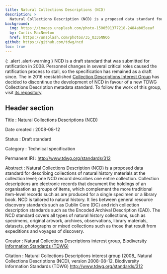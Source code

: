 ```yaml
---
title: Natural Collections Descriptions (NCD)
description: >
  Natural Collections Description (NCD) is a proposed data standard for describing collections of natural history materials at the collection level; one NCD record describes one entire collection.
background:
  img: https://images.unsplash.com/photo-1500591377218-2484ab05eeaf
  by: Curtis MacNewton
  href: https://unsplash.com/photos/35_O336NNOo
github: https://github.com/tdwg/ncd
toc: true
---
```


{: .alert .alert-warning }
NCD is a draft standard that was submitted for ratification in 2008. Personnel changes in several critical roles caused the ratification process to stall, so the specification has remained as a draft since. The in 2016 reestablished [Collection Descriptions Interest Group](/community/cd/) has decided to discontinue the development of NCD in favour of a new TDWG Collections Description metadata standard. To follow the work of this group, visit [its repository](https://github.com/tdwg/cd).

## Header section

Title
: Natural Collections Descriptions (NCD)

Date created
: 2008-08-12

Status
: Draft standard

Category
: Technical specification

Permanent IRI
: <http://www.tdwg.org/standards/312>

Abstract
: Natural Collections Description (NCD) is a proposed data standard for describing collections of natural history materials at the collection level; one NCD record describes one entire collection. Collection descriptions are electronic records that document the holdings of an organisation as groups of items, which complement the more traditional item-level records such as are produced for a single specimen or a library book. NCD is tailored to natural history. It lies between general resource discovery standards such as Dublin Core (DC) and rich collection description standards such as the Encoded Archival Description (EAD). The NCD standard covers all types of natural history collections, such as specimens, original artwork, archives, observations, library materials, datasets, photographs or mixed collections such as those that result from expeditions and voyages of discovery.

Creator
: Natural Collections Descriptions interest group, [Biodiversity Information Standards (TDWG)](https://www.tdwg.org/)

Citation
: Natural Collections Descriptions interest group (2008_ Natural Collections Descriptions (NCD), version 2008-08-12. Biodiversity Information Standards (TDWG) <http://www.tdwg.org/standards/312>
